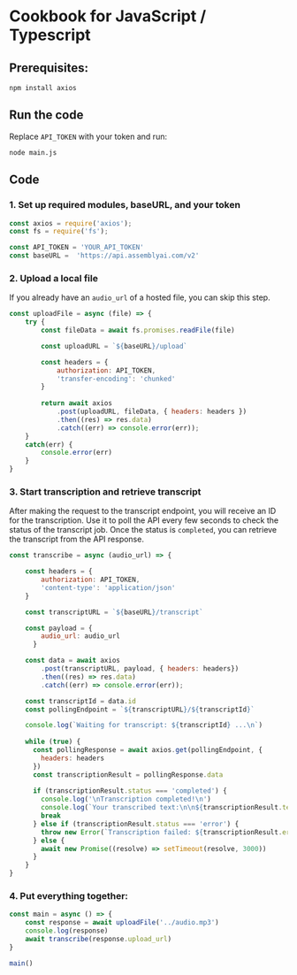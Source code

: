 # Cookbook for JavaScript / Typescript

## Prerequisites:

```
npm install axios
```

## Run the code

Replace `API_TOKEN` with your token and run:

```
node main.js
```

## Code

### 1. Set up required modules, baseURL, and your token

```js
const axios = require('axios');
const fs = require('fs');

const API_TOKEN = 'YOUR_API_TOKEN'
const baseURL =  'https://api.assemblyai.com/v2'
```

### 2. Upload a local file

If you already have an `audio_url` of a hosted file, you can skip this step.

```js
const uploadFile = async (file) => {
    try {
        const fileData = await fs.promises.readFile(file)

        const uploadURL = `${baseURL}/upload`

        const headers = {
            authorization: API_TOKEN,
            'transfer-encoding': 'chunked'
        }
        
        return await axios
            .post(uploadURL, fileData, { headers: headers })
            .then((res) => res.data)
            .catch((err) => console.error(err));
    }
    catch(err) {
        console.error(err)
    }
}
```

### 3. Start transcription and retrieve transcript

After making the request to the transcript endpoint, you will receive an ID for the transcription. Use it to poll the API every few seconds to check the status of the transcript job. Once the status is `completed`, you can retrieve the transcript from the API response.

```js
const transcribe = async (audio_url) => {

    const headers = {
        authorization: API_TOKEN,
        'content-type': 'application/json'
    }

    const transcriptURL = `${baseURL}/transcript`

    const payload = {
        audio_url: audio_url
      }

    const data = await axios
        .post(transcriptURL, payload, { headers: headers})
        .then((res) => res.data)
        .catch((err) => console.error(err));

    const transcriptId = data.id
    const pollingEndpoint = `${transcriptURL}/${transcriptId}`

    console.log(`Waiting for transcript: ${transcriptId} ...\n`)
    
    while (true) {
      const pollingResponse = await axios.get(pollingEndpoint, {
        headers: headers
      })
      const transcriptionResult = pollingResponse.data
    
      if (transcriptionResult.status === 'completed') {
        console.log('\nTranscription completed!\n')
        console.log(`Your transcribed text:\n\n${transcriptionResult.text}`)
        break
      } else if (transcriptionResult.status === 'error') {
        throw new Error(`Transcription failed: ${transcriptionResult.error}`)
      } else {
        await new Promise((resolve) => setTimeout(resolve, 3000))
      }
    }
}
```

### 4. Put everything together:

```js
const main = async () => {
    const response = await uploadFile('../audio.mp3')
    console.log(response)
    await transcribe(response.upload_url)
}

main()
```
